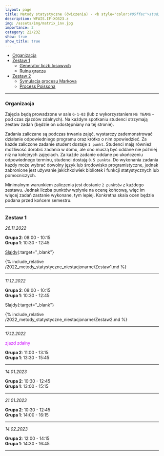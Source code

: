 ```yaml
---
layout: page
title: Metody statystyczne (ćwiczenia) - <b style="color:#05ffac">studia niestacjonarne</b> 
description: WFAIS.IF-XO323.z
img: /assets/img/matrix_inv.jpg
importance: 2
category: 22/23Z
show: true
show_title: true
---
```


<!-- no toc --> 
- [Organizacja](#organizacja)
- [Zestaw 1](#zestaw-1)
    - [Generator liczb losowych](#generator-liczb-losowych)
    - [Ruina gracza](#ruina-gracza)
- [Zestaw 2](#zestaw-2)
    - [Symulacja procesu Markova](#symulacja-procesu-markova)
    - [Process Poissona](#process-poissona)

<!-- - [Zestaw 3](#zestaw-3)
    - [Symulacja procesu kolejkowego](#symulacja-procesu-kolejkowego) -->

---

### **Organizacja**

Zajęcia będą prowadzone w sale `G-1-03` (lub z wykorzystaniem `MS TEAMS` - pod czas zjazdów zdalnych).
Na każdym spotkaniu studenci otrzymają zestaw zadań (będzie on udostępniany na tej stronie). 


Zadania zaliczane są podczas trwania zajęć, wystarczy zademonstrować działanie odpowiedniego programu oraz krótko o nim opowiedzieć. Za każde zaliczone zadanie student dostaje `1 punkt`.
Studenci mają również możliwość dorobić zadania w domu, ale ono muszą być oddane nie później niż na kolejnych zajęciach. Za każde zadanie oddane po ukończeniu odpowiednego terminu, studenci dostają `0.5 punkta`.
Do wykonania zadania każdy może wybrać dowolny język lub środowisko programistyczne, jednak zabronione jest używanie jakichkolwiek bibliotek i funkcji statystycznych lub pomocniczych.

Minimalnym warunkiem zaliczenia jest dostanie `2 punktów` z każdego zestawu. Jednak liczba punktów wpłynie na ocenę końcową, więc im więcej zadań zastanie wykonane, tym lepiej. Konkretna skala ocen będzie podana przed końcem semestru.

---

### **Zestaw 1**

*26.11.2022*

**Grupa 2**: 08:00 - 10:15  
**Grupa 1**: 10:30 - 12:45

[Slajdy](/teaching/2022_metody_statystyczne_niestacjonarne/1_Urbanevych_2022.pdf){:target="_blank"}

{% include_relative /2022_metody_statystyczne_niestacjonarne/Zestaw1.md %}

---


*11.12.2022*

**Grupa 2**: 08:00 - 10:15  
**Grupa 1**: 10:30 - 12:45

<!-- Process Markova + Poisson -->

[Slajdy](/teaching/2022_metody_statystyczne_niestacjonarne/2_Urbanevych_2022.pdf){:target="_blank"}

{% include_relative /2022_metody_statystyczne_niestacjonarne/Zestaw2.md %}


---

*17.12.2022*

<span style="color:#cc00ff"> zjazd zdalny </span>

**Grupa 2**: 11:00 - 13:15  
**Grupa 1**: 13:30 - 15:45

<!-- Proces Kolejkowy -->

---

*14.01.2023*

**Grupa 2**: 10:30 - 12:45  
**Grupa 1**: 13:00 - 15:15

<!-- Population size estimation (Bayes) ?
    Card game (BlackJack)  ?-->
<!-- Proces Kolejkowy (paralelny konsekwentny)  ? -->


---

*21.01.2023*

**Grupa 2**: 10:30 - 12:45  
**Grupa 1**: 14:00 - 16:15

<!-- Kolokwium -->

---

*14.02.2023*

**Grupa 2**: 12:00 - 14:15  
**Grupa 1**: 14:30 - 16:45

<!-- Konsultacja / oddanie zadań -->

---